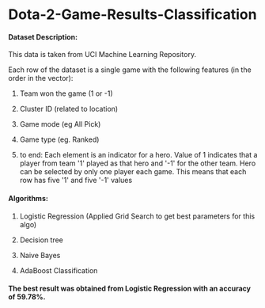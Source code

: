 # Dota-2-Game-Results-Classification

#### Dataset Description:

This data is taken from UCI Machine Learning Repository.

Each row of the dataset is a single game with the following features (in the order in the vector):

1. Team won the game (1 or -1)

2. Cluster ID (related to location)

3. Game mode (eg All Pick)

4. Game type (eg. Ranked)

5. to end: Each element is an indicator for a hero. Value of 1 indicates that a player from team '1' played as that hero and '-1' for the other team. Hero can be selected by only one player each game. This means that each row has five '1' and five '-1' values

#### Algorithms:

1. Logistic Regression (Applied Grid Search to get best parameters for this algo)

2. Decision tree

3. Naive Bayes

4. AdaBoost Classification

#### The best result was obtained from Logistic Regression with an accuracy of 59.78%.
